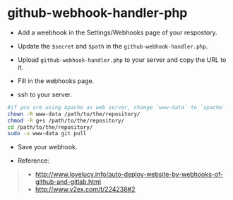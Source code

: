 github-webhook-handler-php
=====

- Add a weebhook in the Settings/Webhooks page of your respostory.

- Update the `$secret` and `$path` in the  `github-webhook-handler.php`.

- Upload `github-webhook-handler.php` to your server and copy the URL to it.

- Fill in the webhooks page.

- ssh to your server.

```bash
#if you are using Apache as web server, change `www-data` to `apache`
chown -R www-data /path/to/the/repository/
chmod -R g+s /path/to/the/repository/
cd /path/to/the/repository/
sudo -u www-data git pull
```

- Save your webhook.

- Reference:
>- http://www.lovelucy.info/auto-deploy-website-by-webhooks-of-github-and-gitlab.html
>- http://www.v2ex.com/t/224238#2
